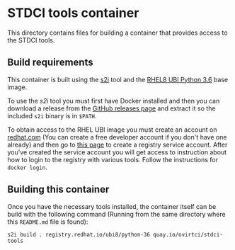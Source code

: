 STDCI tools container
=====================

This directory contains files for building a container that provides access to
the STDCI tools.

Build requirements
------------------
This container is built using the [s2i][1] tool and the [RHEL8 UBI Python
3.6][2] base image.

[1]: https://github.com/openshift/source-to-image
[2]: https://access.redhat.com/containers/?get-method=registry-tokens#/registry.access.redhat.com/ubi8/python-36

To use the *s2i* tool you must first have Docker installed and then you can
download a release from the [GitHub releases page][3] and extract it so the
included `s2i` binary is in `$PATH`.

[3]: https://github.com/openshift/source-to-image/releases

To obtain access to the RHEL UBI image you must create an account on
[redhat.com][4] (You can create a free developer account if you don't have one
already) and then go to [this page][5] to create a registry service account.
After you've created the service account you will get access to instruction
about how to login to the registry with various tools. Follow the instructions
for `docker login`.

[4]: https://www.redhat.com
[5]: https://access.redhat.com/terms-based-registry/

Building this container
-----------------------
Once you have the necessary tools installed, the container itself can be build
with the following command (Running from the same directory where this
`README.md` file is found):

    s2i build . registry.redhat.io/ubi8/python-36 quay.io/ovirtci/stdci-tools
